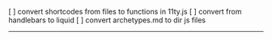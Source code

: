 [ ] convert shortcodes from files to functions in 11ty.js
[ ] convert from handlebars to liquid
[ ] convert archetypes.md to dir js files

---